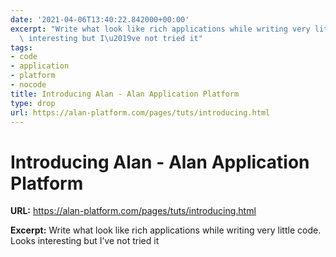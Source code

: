 ```yaml
---
date: '2021-04-06T13:40:22.842000+00:00'
excerpt: "Write what look like rich applications while writing very little code. Looks\
  \ interesting but I\u2019ve not tried it"
tags:
- code
- application
- platform
- nocode
title: Introducing Alan - Alan Application Platform
type: drop
url: https://alan-platform.com/pages/tuts/introducing.html
---
```


# Introducing Alan - Alan Application Platform

**URL:** https://alan-platform.com/pages/tuts/introducing.html

**Excerpt:** Write what look like rich applications while writing very little code. Looks interesting but I’ve not tried it
